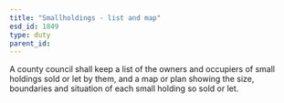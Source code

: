 ```yaml
---
title: "Smallholdings - list and map"
esd_id: 1849
type: duty
parent_id:  
---
```


A county council shall keep a list of the owners and occupiers of small holdings sold or let by them, and a map or plan showing the size, boundaries and situation of each small holding so sold or let.

